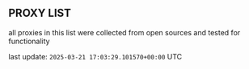 ## PROXY LIST

all proxies in this list were collected from open sources and tested for functionality

last update: `2025-03-21 17:03:29.101570+00:00` UTC